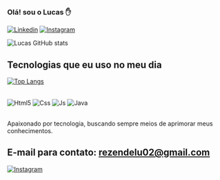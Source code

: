 
### Olá! sou o Lucas ✋

[![Linkedin](https://img.shields.io/badge/LinkedIn-0077B5?style=for-the-badge&logo=linkedin&logoColor=white)](https://ainda_n_existente)
[![Instagram](https://img.shields.io/badge/Instagram-E4405F?style=for-the-badge&logo=instagram&logoColor=white)](https://www.instagram.com/lucass_rezende/)

![Lucas GitHub stats](https://github-readme-stats.vercel.app/api?username=Lucass-01&show_icons=true&theme=dracula)

## Tecnologias que eu uso no meu dia
[![Top Langs](https://github-readme-stats.vercel.app/api/top-langs/?username=Lucass-01&layout=compact)](https://github.com/anuraghazra/github-readme-stats)
<div style="display: inline_block"><br/>
    <img align="center" alt="Html5" src="	https://img.shields.io/badge/HTML5-E34F26?style=for-the-badge&logo=html5&logoColor=white" />
    <img align="center" alt="Css" src="https://img.shields.io/badge/CSS3-1572B6?style=for-the-badge&logo=css3&logoColor=white" />
    <img align="center" alt="Js" src="https://img.shields.io/badge/JavaScript-323330?style=for-the-badge&logo=javascript&logoColor=F7DF1E" />
    <img align="center" alt="Java" src="https://img.shields.io/badge/Java-ED8B00?style=for-the-badge&logo=openjdk&logoColor=white" />


</div><br/>

Apaixonado por tecnologia, buscando sempre meios de aprimorar meus conhecimentos.

## E-mail para contato: rezendelu02@gmail.com 
[![Instagram](https://img.shields.io/badge/Gmail-D14836?style=for-the-badge&logo=gmail&logoColor=white)](https://gmail.com/) 
